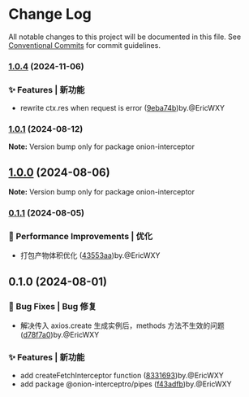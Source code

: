 # Change Log

All notable changes to this project will be documented in this file.
See [Conventional Commits](https://conventionalcommits.org) for commit guidelines.

### [1.0.4](https://github.com/coverjs/onion-interceptor/compare/v1.0.1...v1.0.4) (2024-11-06)

### ✨ Features | 新功能

* rewrite ctx.res when request is error ([9eba74b](https://github.com/coverjs/onion-interceptor/commit/9eba74bdab964703e3f43f10add7c785804d0168))by.@EricWXY

### [1.0.1](https://github.com/coverjs/onion-interceptor/compare/v1.0.0...v1.0.1) (2024-08-12)

**Note:** Version bump only for package onion-interceptor

## [1.0.0](https://github.com/coverjs/onion-interceptor/compare/v0.1.1...v1.0.0) (2024-08-06)

**Note:** Version bump only for package onion-interceptor

### [0.1.1](https://github.com/coverjs/onion-interceptor/compare/v0.1.0...v0.1.1) (2024-08-05)

### 🚀 Performance Improvements | 优化

* 打包产物体积优化 ([43553aa](https://github.com/coverjs/onion-interceptor/commit/43553aad88bdc513359ef0f748c9d3a04201c0b9))by.@EricWXY

## 0.1.0 (2024-08-01)

### 🐛 Bug Fixes | Bug 修复

* 解决传入 axios.create 生成实例后，methods 方法不生效的问题 ([d78f7a0](https://github.com/coverjs/onion-interceptor/commit/d78f7a0ebce89e605082747d9c7461d8b8bdb161))by.@EricWXY

### ✨ Features | 新功能

* add createFetchInterceptor function ([8331693](https://github.com/coverjs/onion-interceptor/commit/83316934b52866032e2c2064340cf73b7d414378))by.@EricWXY
* add package @onion-interceptro/pipes ([f43adfb](https://github.com/coverjs/onion-interceptor/commit/f43adfbdf8838eec92e2fb81ebe66ae9f0e6ac40))by.@EricWXY
